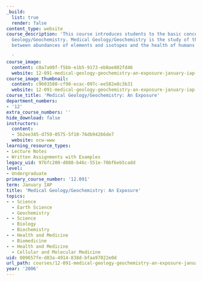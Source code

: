 ```yaml
---
_build:
  list: true
  render: false
content_type: website
course_description: 'This course introduces students to the basic concepts of Medical
  Geology/Geochemistry. Medical Geology/Geochemistry is the study of the interaction
  between abundances of elements and isotopes and the health of humans and plants.

  '
course_image:
  content: c0a7a98f-f5bb-e1b5-9173-eb0ae802fd46
  website: 12-091-medical-geology-geochemistry-an-exposure-january-iap-2006
course_image_thumbnail:
  content: c9603580-cf98-ecac-097c-ee582e8c3b31
  website: 12-091-medical-geology-geochemistry-an-exposure-january-iap-2006
course_title: 'Medical Geology/Geochemistry: An Exposure'
department_numbers:
- '12'
extra_course_numbers: ''
hide_download: false
instructors:
  content:
  - 5b2ee345-d759-0575-5f10-76db94266de7
  website: ocw-www
learning_resource_types:
- Lecture Notes
- Written Assignments with Examples
legacy_uid: 97bfc200-d088-b46c-551e-70bf6eb5cadd
level:
- Undergraduate
primary_course_number: '12.091'
term: January IAP
title: 'Medical Geology/Geochemistry: An Exposure'
topics:
- - Science
  - Earth Science
  - Geochemistry
- - Science
  - Biology
  - Biochemistry
- - Health and Medicine
  - Biomedicine
- - Health and Medicine
  - Cellular and Molecular Medicine
uid: 009657fe-d83a-4914-838d-bfaa97022e0d
url_path: courses/12-091-medical-geology-geochemistry-an-exposure-january-iap-2006
year: '2006'
---
```

